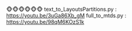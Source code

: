 🐵🐵🐵🐵🐵🐵
text_to_LayoutsPartitions.py : https://youtu.be/3uGa86Xb_gM
full_to_mtds.py : https://youtu.be/98qM6KOzS1k
